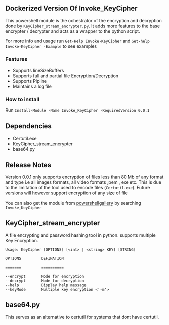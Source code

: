 ## Dockerized Version Of Invoke_KeyCipher

  This powershell module is the ochestrator of the encryption and decryption done by ```KeyCipher_stream_encrypter.py```.
  It adds more features to the base encrypter / decrypter and acts as a wrapper to the python script.

  For more info and usage run ```Get-Help Invoke-KeyCipher``` and ```Get-help Invoke-KeyCipher -Example``` to see examples

  ### Features
  * Supports lineSizeBuffers
  * Supports full and partial file Encryption/Decryption
  * Supports Pipline
  * Maintains a log file 

  ### How to install
   Run ```Install-Module -Name Invoke_KeyCipher -RequiredVersion 0.0.1``` 
  

  ## Dependencies
  * Certutil.exe
  * KeyCipher_stream_encrypter
  * base64.py
 
  ## Release Notes
   Version 0.0.1 only supports encryption of files less than 80 Mb of any format and type i.e all images formats, all video formats ,pem , exe etc. This is due to the limitation of the tool used to encode files (```Certutil.exe```). Future versions will however support encryption of any size of file

   You can also get the module from [powershellgallery](https:\\powershellgallery.com) by searching ```Invoke_KeyCipher```

## KeyCipher_stream_encrypter
 A file encrypting and password hashing tool in python.
  supports multiple Key Encryption.

``` 
Usage: KeyCipher [OPTIONS] [<int> | <string> KEY] [STRING]

OPTIONS         DEFINATION

=======         ==========

--encrypt       Mode for encryption
--decrypt       Mode for decryption
--help          Display help message
--keyMode       Multiple key encryption <'-m'>
```

## base64.py
This serves as an alternative to certutil for systems that dont have certutil.
